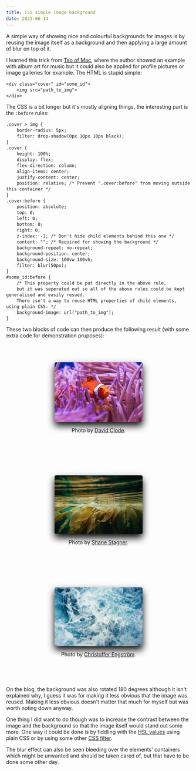 ```yaml
---
title: CSS simple image background
date: 2023-06-14
---
```


A simple way of showing nice and colourful backgrounds for images is by reusing
the image itself as a background and then applying a large amount of blur on top of it.

I learned this trick from [Tao of Mac], where the author showed an example with
album art for music but it could also be applied for profile pictures or image
galleries for example.
The HTML is stupid simple:

    <div class="cover" id="some_id">
        <img src="path_to_img">
    </div>

The CSS is a bit longer but it's mostly aligning things,
the interesting part is the `:before` rules:

    .cover > img {
        border-radius: 5px;
        filter: drop-shadow(0px 10px 10px black);
    }
    .cover {
        height: 100%;
        display: flex;
        flex-direction: column;
        align-items: center;
        justify-content: center;
        position: relative; /* Prevent ".cover:before" from moving outside this container */
    }
    .cover:before {
        position: absolute;
        top: 0;
        left: 0;
        bottom: 0;
        right: 0;
        z-index: -1; /* Don't hide child elements behind this one */
        content: ""; /* Required for showing the background */
        background-repeat: no-repeat;
        background-position: center;
        background-size: 100vw 100vh;
        filter: blur(50px);
    }
    #some_id:before {
        /* This property could be put directly in the above rule,
        but it was seperated out so all of the above rules could be kept generalised and easily resued.
        There isn't a way to reuse HTML properties of child elements, using plain CSS. */
        background-image: url("path_to_img");
    }

These two blocks of code can then produce the following result
(with some extra code for demonstration pruposes):

<style>
.cover > img {
    border-radius: 5px;
    filter: drop-shadow(0px 10px 10px black);
}
.cover {
    height: 100%;
    display: flex;
    flex-direction: column;
    align-items: center;
    justify-content: center;
    position: relative;
}
.cover:before {
    position: absolute;
    top: 0;
    left: 0;
    bottom: 0;
    right: 0;
    z-index: -1;
    content: "";
    background-repeat: no-repeat;
    background-position: center;
    background-size: 100vw 100vh;
    filter: blur(50px);
}

/* Extra fluff for the demo */
.columns {
    display: flex;
    flex-flow: row wrap;
    justify-content: space-around;
}
.columns div {
    padding: 50px;
}
#red:before {
    background-image: url("fish.jpg");
}
#green:before {
    background-image: url("kelp.jpg");
}
#blue:before {
    background-image: url("ocean.jpg");
}
</style>
<span class="columns">
    <div class="cover" id="red">
        <img loading="lazy" src="fish.jpg">
        <p>Photo by <a href="https://unsplash.com/photos/Gv-Cx3_clZ4">David Clode</a>.</p>
    </div>
    <div class="cover" id="green">
        <img loading="lazy" src="kelp.jpg">
        <p>Photo by <a href="https://unsplash.com/photos/4IyllFjr3Rw">Shane Stagner</a>.</p>
    </div>
    <div class="cover" id="blue">
        <img loading="lazy" src="ocean.jpg">
        <p>Photo by <a href="https://unsplash.com/photos/wc9avd2RaN0">Christoffer Engström</a>.</p>
    </div>
</span>

On the blog, the background was also rotated 180 degrees although it isn't explained why,
I guess it was for making it less obvious that the image was reused.
Making it less obvious doesn't matter that much for myself but was worth noting down anyway.

One thing I did want to do though was to increase the contrast between the image
and the background so that the image itself would stand out some more.
One way it could be done is by fiddling with the [HSL values] using plain CSS
or by using some other [CSS filter].

The blur effect can also be seen bleeding over the elements' containers
which might be unwanted and should be taken cared of,
but that have to be done some other day.

[Tao of Mac]: https://taoofmac.com/space/blog/2021/12/01/1920#the-pretty
[HSL values]: https://en.wikipedia.org/wiki/HSL_and_HSV
[CSS filter]: https://developer.mozilla.org/en-US/docs/Web/CSS/CSS_filter_effects
